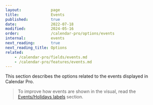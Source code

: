 ```yaml
---
layout:             page
title:              Events
published:          true
date:               2022-07-18
modified:           2024-05-16
order:              /calendar-pro/options/events
internal:           events
next_reading:       true
next_reading_title: Options
related:
    - /calendar-pro/fields/events.md
    - /calendar-pro/features/events.md
---
```

This section describes the options related to the events displayed in Calendar Pro.

> To improve how events are shown in the visual, read the [Events/Holidays labels](../../options/events-labels/index.md) section.